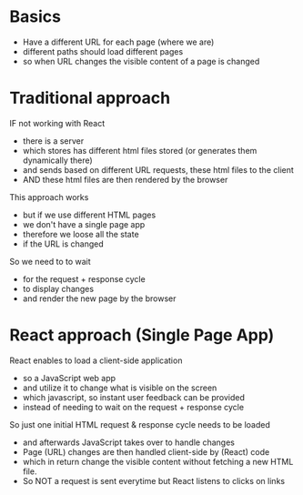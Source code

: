 # Basics

- Have a different URL for each page (where we are)
- different paths should load different pages
- so when URL changes the visible content of a page is changed

# Traditional approach

IF not working with React

- there is a server
- which stores has different html files stored (or generates them dynamically there)
- and sends based on different URL requests, these html files to the client
- AND these html files are then rendered by the browser

This approach works

- but if we use different HTML pages
- we don't have a single page app
- therefore we loose all the state
- if the URL is changed

So we need to to wait

- for the request + response cycle
- to display changes
- and render the new page by the browser

# React approach (Single Page App)

React enables to load a client-side application

- so a JavaScript web app
- and utilize it to change what is visible on the screen
- which javascript, so instant user feedback can be provided
- instead of needing to wait on the request + response cycle

So just one initial HTML request & response cycle needs to be loaded

- and afterwards JavaScript takes over to handle changes
- Page (URL) changes are then handled client-side by (React) code
- which in return change the visible content without fetching a new HTML file.
- So NOT a request is sent everytime but React listens to clicks on links
